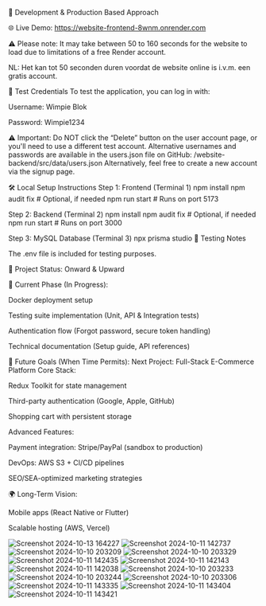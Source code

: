 🔧 Development & Production Based Approach

🌐 Live Demo:
https://website-frontend-8wnm.onrender.com

⚠️ Please note: It may take between 50 to 160 seconds for the website to load due to limitations of a free Render account.

NL: Het kan tot 50 seconden duren voordat de website online is i.v.m. een gratis account.

🔐 Test Credentials
To test the application, you can log in with:

Username: Wimpie Blok

Password: Wimpie1234

⚠️ Important:
Do NOT click the “Delete” button on the user account page, or you'll need to use a different test account.
Alternative usernames and passwords are available in the users.json file on GitHub:
/website-backend/src/data/users.json
Alternatively, feel free to create a new account via the signup page.

🛠️ Local Setup Instructions
Step 1: Frontend (Terminal 1)
npm install
npm audit fix         # Optional, if needed
npm run start         # Runs on port 5173

Step 2: Backend (Terminal 2)
npm install
npm audit fix         # Optional, if needed
npm run start         # Runs on port 3000

Step 3: MySQL Database (Terminal 3)
npx prisma studio
🧪 Testing Notes

The .env file is included for testing purposes.

🚀 Project Status: Onward & Upward

🔧 Current Phase (In Progress):

Docker deployment setup

Testing suite implementation (Unit, API & Integration tests)

Authentication flow (Forgot password, secure token handling)

Technical documentation (Setup guide, API references)

🎯 Future Goals (When Time Permits):
Next Project: Full-Stack E-Commerce Platform
Core Stack:

Redux Toolkit for state management

Third-party authentication (Google, Apple, GitHub)

Shopping cart with persistent storage

Advanced Features:

Payment integration: Stripe/PayPal (sandbox to production)

DevOps: AWS S3 + CI/CD pipelines

SEO/SEA-optimized marketing strategies

🌍 Long-Term Vision:

Mobile apps (React Native or Flutter)

Scalable hosting (AWS, Vercel)

![Screenshot 2024-10-13 164227](https://github.com/user-attachments/assets/794893f9-1fd0-4bec-b5b6-62a87bd96619)
![Screenshot 2024-10-11 142737](https://github.com/user-attachments/assets/92e87063-25ec-4a90-8eac-289aefc715af)
![Screenshot 2024-10-10 203209](https://github.com/user-attachments/assets/5d0d346a-8674-4cbe-8a52-1a2a17cfdbf7)
![Screenshot 2024-10-10 203329](https://github.com/user-attachments/assets/39f47830-ea77-4ced-ad81-dfe2d8b4158a)
![Screenshot 2024-10-11 142435](https://github.com/user-attachments/assets/e024e403-b32f-4fa2-90d8-4fd7ea7696cb)
![Screenshot 2024-10-11 142143](https://github.com/user-attachments/assets/ae3e63dd-7df3-4706-a2cd-8611deb42015)
![Screenshot 2024-10-11 142038](https://github.com/user-attachments/assets/2b65b00a-fd78-4953-a0a3-b155d4c359ea)
![Screenshot 2024-10-10 203233](https://github.com/user-attachments/assets/663e1e9d-b7c9-4f68-aaff-6d596a7c4f27)
![Screenshot 2024-10-10 203244](https://github.com/user-attachments/assets/aa76a163-7ef4-4f0b-9dcc-e2e19b793220)
![Screenshot 2024-10-10 203306](https://github.com/user-attachments/assets/019edd08-94b6-4a44-8e7f-4c513710a675)
![Screenshot 2024-10-11 143335](https://github.com/user-attachments/assets/15e07885-28bd-471f-bf4f-8ba3d4940b97)
![Screenshot 2024-10-11 143404](https://github.com/user-attachments/assets/002ac242-83cd-4163-b53e-1772c8a89639)
![Screenshot 2024-10-11 143421](https://github.com/user-attachments/assets/1af49b0c-3064-4791-a0d6-60c481022ae0)

